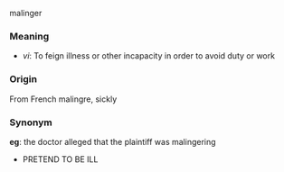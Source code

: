 malinger
### Meaning
+ _vi_: To feign illness or other incapacity in order to avoid duty or work

### Origin

From French malingre, sickly

### Synonym

__eg__: the doctor alleged that the plaintiff was malingering

+ PRETEND TO BE ILL



